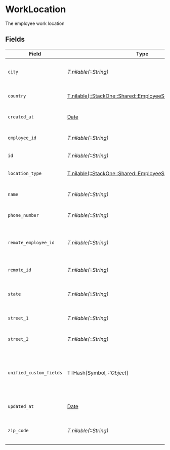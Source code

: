 # WorkLocation

The employee work location


## Fields

| Field                                                                                                            | Type                                                                                                             | Required                                                                                                         | Description                                                                                                      | Example                                                                                                          |
| ---------------------------------------------------------------------------------------------------------------- | ---------------------------------------------------------------------------------------------------------------- | ---------------------------------------------------------------------------------------------------------------- | ---------------------------------------------------------------------------------------------------------------- | ---------------------------------------------------------------------------------------------------------------- |
| `city`                                                                                                           | *T.nilable(::String)*                                                                                            | :heavy_minus_sign:                                                                                               | The city where the location is situated                                                                          | Grantham                                                                                                         |
| `country`                                                                                                        | [T.nilable(::StackOne::Shared::EmployeeSchemasCountry)](../../models/shared/employeeschemascountry.md)           | :heavy_minus_sign:                                                                                               | The country code                                                                                                 |                                                                                                                  |
| `created_at`                                                                                                     | [Date](https://ruby-doc.org/stdlib-2.6.1/libdoc/date/rdoc/Date.html)                                             | :heavy_minus_sign:                                                                                               | The created_at date                                                                                              | 2021-01-01T01:01:01.000Z                                                                                         |
| `employee_id`                                                                                                    | *T.nilable(::String)*                                                                                            | :heavy_minus_sign:                                                                                               | The employee ID                                                                                                  | 1687-3                                                                                                           |
| `id`                                                                                                             | *T.nilable(::String)*                                                                                            | :heavy_minus_sign:                                                                                               | Unique identifier                                                                                                | 8187e5da-dc77-475e-9949-af0f1fa4e4e3                                                                             |
| `location_type`                                                                                                  | [T.nilable(::StackOne::Shared::EmployeeSchemasLocationType)](../../models/shared/employeeschemaslocationtype.md) | :heavy_minus_sign:                                                                                               | The location type                                                                                                | work                                                                                                             |
| `name`                                                                                                           | *T.nilable(::String)*                                                                                            | :heavy_minus_sign:                                                                                               | The name of the location                                                                                         | Woolsthorpe Manor                                                                                                |
| `phone_number`                                                                                                   | *T.nilable(::String)*                                                                                            | :heavy_minus_sign:                                                                                               | The phone number of the location                                                                                 | +44 1476 860 364                                                                                                 |
| `remote_employee_id`                                                                                             | *T.nilable(::String)*                                                                                            | :heavy_minus_sign:                                                                                               | Provider's unique identifier of the employee                                                                     | e3cb75bf-aa84-466e-a6c1-b8322b257a48                                                                             |
| `remote_id`                                                                                                      | *T.nilable(::String)*                                                                                            | :heavy_minus_sign:                                                                                               | Provider's unique identifier                                                                                     | 8187e5da-dc77-475e-9949-af0f1fa4e4e3                                                                             |
| `state`                                                                                                          | *T.nilable(::String)*                                                                                            | :heavy_minus_sign:                                                                                               | The state where the location is situated                                                                         | Lincolnshire                                                                                                     |
| `street_1`                                                                                                       | *T.nilable(::String)*                                                                                            | :heavy_minus_sign:                                                                                               | The first line of the address                                                                                    | Water Lane                                                                                                       |
| `street_2`                                                                                                       | *T.nilable(::String)*                                                                                            | :heavy_minus_sign:                                                                                               | The second line of the address                                                                                   | Woolsthorpe by Colsterworth                                                                                      |
| `unified_custom_fields`                                                                                          | T::Hash[Symbol, *::Object*]                                                                                      | :heavy_minus_sign:                                                                                               | Custom Unified Fields configured in your StackOne project                                                        | {<br/>"my_project_custom_field_1": "REF-1236",<br/>"my_project_custom_field_2": "some other value"<br/>}         |
| `updated_at`                                                                                                     | [Date](https://ruby-doc.org/stdlib-2.6.1/libdoc/date/rdoc/Date.html)                                             | :heavy_minus_sign:                                                                                               | The updated_at date                                                                                              | 2021-01-01T01:01:01.000Z                                                                                         |
| `zip_code`                                                                                                       | *T.nilable(::String)*                                                                                            | :heavy_minus_sign:                                                                                               | The ZIP code/Postal code of the location                                                                         | NG33 5NR                                                                                                         |